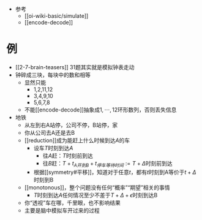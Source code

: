 - 参考
  - [[oi-wiki-basic/simulate]]
  - [[encode-decode]]
# 例
- [[2-7-brain-teasers]] 31题其实就是模拟钟表走动
- 钟碎成三块，每块中的数和相等
  - 显然只能
      - 1,2,11,12
      - 3,4,9,10
      - 5,6,7,8
  - 不能[[encode-decode]]抽象成$1, \cdots,12$环形数列，否则丢失信息
- 地铁
  - 从左到右A站停，公司不停，B站停，家
  - 你从公司去A还是去B
  - [[reduction]]成为能赶上什么时候到达$A$的车
    - 设车$T$时刻到达$A$
      - 往$A$赶：$T$时刻前到达
      - 往$B$赶：$T+t_{A开到B} +t_{停车等待时间}:=T+\Delta$时刻前到达
    - 根据[[symmetry#平移]]，知道对于任意$t$，都有$t$时刻到A等价于$t+\Delta$时刻到B
  - [[monotonous]]，整个问题没有任何“概率”“期望”相关的事情
    - $T$时刻到达$A$任何情况至少不差于$T+\Delta+\epsilon$时刻到达B
  - 你“透视”车在哪，千里眼，也不影响结果
  - 主要是脑中模拟车开过来的过程